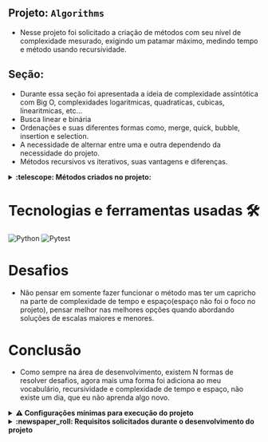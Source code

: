## Projeto: `Algorithms`

- Nesse projeto foi solicitado a criação de métodos com seu nível de complexidade mesurado, exigindo um patamar máximo, medindo tempo e método usando recursividade.

## Seção: 

- Durante essa seção foi apresentada a ideia de complexidade assintótica com Big O, complexidades logaritmicas, quadraticas, cubicas, linearitmicas, etc...
- Busca linear e binária
- Ordenações e suas diferentes formas como, merge, quick, bubble, insertion e selection.
- A necessidade de alternar entre uma e outra dependendo da necessidade do projeto.
- Métodos recursivos vs iterativos, suas vantagens e diferenças.
<details>
  <summary>
    <strong>
      :telescope: Métodos criados no projeto:
    </strong>
  </summary>

  
# Challenge Study Schedule

Método para identificar em uma lista de tuplas onde é definido cada aluno seu inicio e fim de estudos, em qual mais alunos estudam no mesmo horario, onde é defino um algo.

<details>
  <summary>
  Exemplo(Retirado do README da trybe):
  </summary>

```
# Nos arrays temos 6 estudantes

# estudante             1       2       3       4       5       6
permanence_period = [(2, 2), (1, 2), (2, 3), (1, 5), (4, 5), (4, 5)]

target_time = 5  # saída: 3, pois a quarta, a quinta e a sexta pessoa estudante ainda estavam estudando nesse horário.
target_time = 4  # saída: 3, pois a quinta e a sexta pessoa estudante começaram a estudar nesse horário e a quarta ainda estava estudando.
target_time = 3  # saída: 2, pois a terceira e a quarta pessoa estudante ainda estavam estudando nesse horário.
target_time = 2  # saída: 4, pois a primeira, a segunda, a terceira e a quarta pessoa estudante estavam estudando nesse horário.
target_time = 1  # saída: 2, pois a segunda e a quarta pessoa estudante estavam estudando nesse horário.

Para esse exemplo, depois de rodar a função para todos esses `target_times`, julgamos que o melhor horário é o `2`, pois esse retornou `4`, já que 4 estudantes estavam presentes nesse horário!
```

</details>

# Test encrypt

Criação de um teste, usando pytest, onde o método recebe uma `message` e um inteiro `key`, onde:

- Se `key` e `message` não possuírem os tipos corretos, uma exceção deve ser lançada
- Se`key`não for um índice positivo válido de `message`, retorna a string `message` invertida
- Se`key`for ímpar:
divide `message` no índice`key` inverte os caracteres de cada parte, e retorna a união das partes novamente com "_" entre elas
- Se`key`for par:
divide `message` no índice`key` inverte a posição das partes, inverte os caracteres de cada parte, e retorna a união das partes novamente com "_" entre elas

<details>
  <summary>
  Exemplo(Retirado do README da trybe):
  </summary>

```
message = "AABBCC"
key = 3
# saída: "BAA_CCB"

message = "ABBCCA"
key = 4
# saída: "AC_CBBA"

message = "AABBCC"
key = -1
# saída: "CCBBAA"
```

O teste deve garantir que o método funciona como explicado.

</details>

# Challenge Palindrome Recursivo

Criação de um método, que identifica se uma palavra é um palindrome, retornando True quando sim, e False, quando negativo. 
Usando Recursividade.

> Um palíndromo é uma palavra, frase ou número que mantém seu sentido mesmo sendo lido de trás para frente. Por exemplo, `"ABCBA"`. 

# Challenge Anagrams

Fornecendo duas palavras é analisado se uma palavra é anagrama da outra, retornando ambas com uma reordenação de palavras de forma alfabética, e com True ou False, se elas são anagramas.

> "Um anagrama é uma espécie de jogo de palavras criado com a reorganização das letras de uma palavra ou expressão para produzir outras palavras ou expressões, utilizando todas as letras originais exatamente uma vez."

# Challenge Find the duplicate

Dada uma lista de números inteiros positivos sem ordem, identifica o primeiro número que está duplicado na lista, retornando o mesmo, e caso não exista um número repetido ou tenha um número negativo ou string, retorna `False`
# Challenge Palindrome Iterative

Versão iterativa, para identificar se uma palavra é palindrome.


</details>

#

# Tecnologias e ferramentas usadas 🛠

![Python](https://img.shields.io/badge/-Python-%23F7DF1C?style=flat-square&logo=python)
![Pytest](https://img.shields.io/badge/-Pytest-fff?style=flat-square&logo=pytest)


# Desafios

- Não pensar em somente fazer funcionar o método mas ter um capricho na parte de complexidade de tempo e espaço(espaço não foi o foco no projeto), pensar melhor nas melhores opções quando abordando soluções de escalas maiores e menores.

# Conclusão

- Como sempre na área de desenvolvimento, existem N formas de resolver desafios, agora mais uma forma foi adiciona ao meu vocabulário, recursividade e complexidade de tempo e espaço, não existe um dia, que eu não aprenda algo novo.

<details>
  <summary>
    <strong>
      ⚠️ Configurações mínimas para execução do projeto
    </strong>
  </summary>

   - Sistema Operacional Distribuição Unix
 - Python versão >= 3.8.10 

</details>

</details>

<details>
  <summary>
    <strong>
      :newspaper_roll: Requisitos solicitados durante o desenvolvimento do projeto
    </strong>
  </summary>

 
### Resultado por requisito
*Nome* | *Avaliação*
--- | :---:
1.1 - Retorne, para uma entrada específica, a quantidade de estudantes presentes | :heavy_check_mark:
1.2 - Retorne `None` se em `permanence_period` houver alguma entrada inválida | :heavy_check_mark:
1.3 - Retorne `None` se  `target_time` recebe um valor vazio | :heavy_check_mark:
1.4 - A função deverá, por meio de análise empírica, se comportar (no avaliador remoto em sua Pull Request) como no máximo O(n), ou seja, com complexidade assintótica linear | :heavy_check_mark:
2 - Implementar adequadamente o teste para a função `encrypt_message` | :heavy_check_mark:
3.1 - Retorne `True` se a palavra passada por parâmetro for um palíndromo | :heavy_check_mark:
3.2 - Retorne `False` se a palavra passada por parâmetro não for um palíndromo | :heavy_check_mark:
3.3 - Retorne `False` se nenhuma palavra for passada por parâmetro | :heavy_check_mark:
4.1 - Retorne `True` se as palavras passadas forem anagramas | :heavy_check_mark:
4.2 - Retorne `False` se as palavras passadas por parâmetro não forem anagramas | :heavy_check_mark:
3.3 - Retorne `false` se alguma das palavras passadas por parâmetro for uma string vazia | :heavy_check_mark:
4.4 - A função deverá, por meio de análise empírica, se comportar (no avaliador remoto em sua Pull Request) como no máximo O(n log n), ou seja, com complexidade assintótica linearítmica | :heavy_check_mark:
4.5 - Retorne `True` se as palavras passadas forem anagramas sem diferenciar maiúsculas e minúsculas | :heavy_check_mark:
5.1 - Retorne o número repetido se a função receber, como parâmetro, uma lista com números repetidos | :heavy_check_mark:
5.2 - Retorne `False` se a função não receber nenhum parâmetro | :heavy_check_mark:
5.3 - Retorne `False` se a função receber, como parâmetro, uma string | :heavy_check_mark:
5.4 - Retorne `False` se a função receber, como parâmetro, uma lista sem números repetidos | :heavy_check_mark:
5.5 - Retorne `False` se a função receber, como parâmetro, apenas um valor | :heavy_check_mark:
5.6 - Retorne `False` se a função receber, como parâmetro, um número negativo | :heavy_check_mark:
5.7 - A função deverá, por meio de análise empírica, se comportar (no avaliador remoto em sua Pull Request) como no máximo O(n log n), ou seja, com complexidade assintótica linearítmica. | :heavy_check_mark:
6.1 - Retorne `True` se a palavra passada como parâmetro for um palíndromo, executando uma função iterativa | :heavy_check_mark:
6.2 - Retorne `True` se a palavra passada como parâmetro for um palíndromo, executando uma função iterativa | :heavy_check_mark:
6.3 - Retorne `False` se nenhuma palavra for passada como parâmetro, executando uma função iterativa | :heavy_check_mark:
6.4 - A função deverá, por meio de análise empírica, se comportar (no avaliador remoto em sua Pull Request) como no máximo O(n), ou seja, com complexidade assintótica linear. | :heavy_check_mark:


</details>
